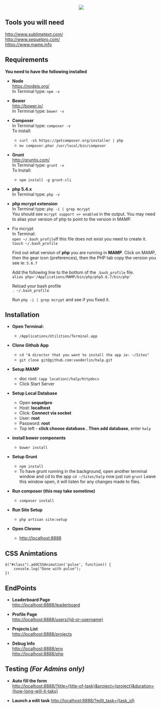 <p align="center">
  <img src="http://halp.ideo.com/assets/img/friends/turtle.png">
</p>

## Tools you will need		
<http://www.sublimetext.com/>				
<http://www.sequelpro.com/>			
<https://www.mamp.info>			

## Requirements
**You need to have the following installed**			

- **Node**		
<https://nodejs.org/>		
In Terminal type: `npm -v`		

- **Bower**		
<http://bower.io/>		
In Terminal type: `bower -v`		

- **Composer**		
In Terminal type: `composer -v`		 
To install:		
	- `curl -sS https://getcomposer.org/installer | php`			     
	- `mv composer.phar /usr/local/bin/composer`			

- **Grunt**			
<http://gruntjs.com/>	
In Terminal type: `grunt -v`		 		
To Install:			
	- `npm install -g grunt-cli`			

- **php 5.4.x**		
In Terminal type: `php -v`		

- **php mcrypt extension**			
In Terminal type: `php -i | grep mcrypt`	
You should see `mcrypt support => enabled` in the output. You may need to alias your version of php to point to the version in MAMP. 			

- Fix mcrypt			
	In Terminal:						
	`open ~/.bash_profile`If this file does not exist you need to create it. `touch ~/.bash_profile`		

	Find out what version of **php** you are running in **MAMP**. Click on MAMP, then the gear icon (preferences), then the PHP tab copy the version you see ie: `5.6.7`			

	Add the following line to the bottom of the `.bash_profile` file. 			
	`alias php='/Applications/MAMP/bin/php/php5.6.7/bin/php'`			

	Reload your bash profile			
	`. ~/.bash_profile`			

	Run `php -i | grep mcrypt` and see if you fixed it.

## Installation			

- **Open Terminal:**		
	- `/Applications/Utilities/Terminal.app`			

- **Clone Github App**		
	- `cd "A director that you want to install the app ie: ~/Sites"`			 
	- `git clone git@github.com:vanderlin/halp.git`		

- **Setup MAMP**		
	- doc root: `(app location)/halp/httpdocs`			
	- Click Start Server
	 
- **Setup Local Database**		
	- Open **sequelpro**		
	- Host: **localhost** 		
	- Click: **Connect via socket**		
	- User: **root**		
	- Password: **root**		
	- Top left - **click choose database**...**Then add database**, enter `halp`		
	
- **install bower components**		
	- `bower install`

- **Setup Grunt**					
	- `npm install`			
	- To have grunt running in the background, open another terminal window and cd to the app `cd ~/Sites/halp` now just run `grunt` Leave this window open, it will listen for any changes made to files.
	
- **Run composer (this may take sometime)**		
	- `composer install`

- **Run Site Setup**		
	- `php artisan site:setup`

- **Open Chrome**			
	- <http://localhost:8888>

## CSS Animtations		
```			
$("#class").addCSSAnimation('pulse', function() {
	console.log("Done with pulse");
})
```			

## EndPoints

- **Leaderboard Page**		
<http://localhost:8888/leaderboard> 			

- **Profile Page**		
<http://localhost:8888/users/{id-or-username}> 			

- **Projects List**		
<http://localhost:8888/projects> 			

- **Debug Info**		
<http://localhost:8888/env> 			
<http://localhost:8888/php> 			 			

## Testing *(For Admins only)*
- **Auto fill the form**			
<http://localhost:8888/?title={title-of-task}&project={project}&duration={how-long-will-it-taks}>       

- **Launch a edit task**
<http://localhost:8888/?edit_task={task_id}>
